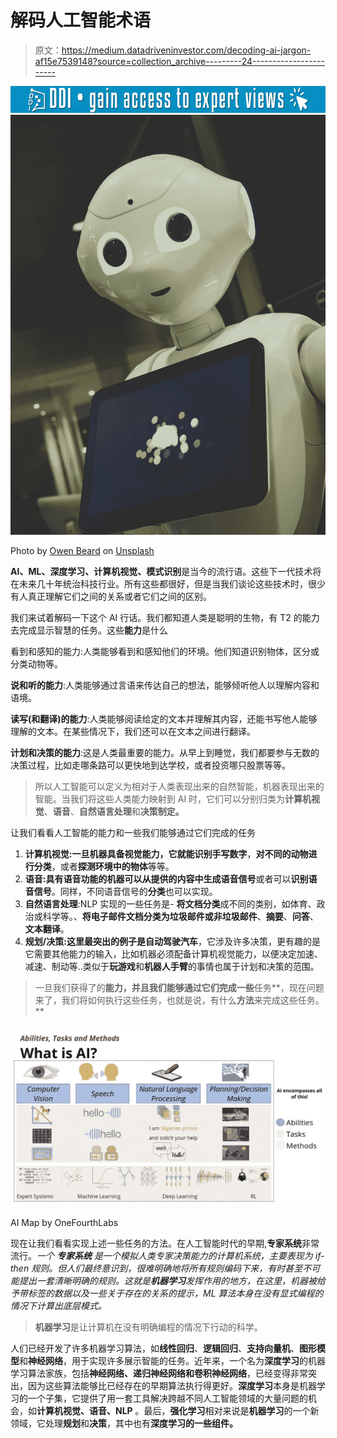 # 解码人工智能术语

> 原文：<https://medium.datadriveninvestor.com/decoding-ai-jargon-af15e7539148?source=collection_archive---------24----------------------->

[![](img/2669e1fb4ab579c4de525c312959fb25.png)](http://www.track.datadriveninvestor.com/1B9E)![](img/b00d1cc78de47cb68002dbd25633e799.png)

Photo by [Owen Beard](https://unsplash.com/@owenbeard?utm_source=medium&utm_medium=referral) on [Unsplash](https://unsplash.com?utm_source=medium&utm_medium=referral)

**AI、ML、深度学习、计算机视觉、模式识别**是当今的流行语。这些下一代技术将在未来几十年统治科技行业。所有这些都很好，但是当我们谈论这些技术时，很少有人真正理解它们之间的关系或者它们之间的区别。

我们来试着解码一下这个 AI 行话。我们都知道人类是聪明的生物，有 T2 的能力去完成显示智慧的任务。这些**能力**是什么

看到和感知的能力:人类能够看到和感知他们的环境。他们知道识别物体，区分或分类动物等。

**说和听的能力**:人类能够通过言语来传达自己的想法，能够倾听他人以理解内容和语境。

**读写(和翻译)的能力**:人类能够阅读给定的文本并理解其内容，还能书写他人能够理解的文本。在某些情况下，我们还可以在文本之间进行翻译。

**计划和决策的能力**:这是人类最重要的能力。从早上到睡觉，我们都要参与无数的决策过程，比如走哪条路可以更快地到达学校，或者投资哪只股票等等。

> 所以人工智能可以定义为相对于人类表现出来的自然智能，机器表现出来的智能。当我们将这些人类能力映射到 AI 时，它们可以分别归类为**计算机视觉**、**语音**、**自然语言处理**和**决策制定。**

让我们看看人工智能的能力和一些我们能够通过它们完成的任务

1.  **计算机视觉:**一旦机器具备视觉能力，它就能**识别手写数字**，**对不同的动物进行分类**，或者**探测环境中的物体**等等。
2.  **语音:**具有语音功能的机器可以**从提供的内容中生成语音信号**或者可以**识别语音信号**。同样，不同语音信号的**分类**也可以实现。
3.  **自然语言处理**:NLP 实现的一些任务是- **将文档分类**成不同的类别，如体育、政治或科学等。、**将电子邮件文档分类为垃圾邮件或非垃圾邮件**、**摘要**、**问答**、**文本翻译**。
4.  **规划/决策:**这里最突出的例子是**自动驾驶汽车**，它涉及许多决策，更有趣的是它需要其他能力的输入，比如机器必须配备计算机视觉能力，以便决定加速、减速、制动等..类似于**玩游戏**和**机器人手臂**的事情也属于计划和决策的范围。

> 一旦我们获得了的**能力，并且我们能够通过它们完成一些**任务**，现在问题来了，我们将如何执行这些任务，也就是说，有什么**方法**来完成这些任务。**

![](img/926bbb56a05bede6aebc61023d87636e.png)

AI Map by OneFourthLabs

现在让我们看看实现上述一些任务的方法。在人工智能时代的早期,**专家系统**非常流行。*一个* ***专家系统*** *是一个模拟人类专家决策能力的计算机系统，主要表现为 if-then 规则。但人们最终意识到，很难明确地将所有规则编码下来，有时甚至不可能提出一套清晰明确的规则。这就是**机器学习**发挥作用的地方，在这里，机器被给予带标签的数据以及一些关于存在的关系的提示，ML 算法本身在没有显式编程的情况下计算出底层模式。*

> **机器学习**是让计算机在没有明确编程的情况下行动的科学。

人们已经开发了许多机器学习算法，如**线性回归**、**逻辑回归**、**支持向量机**、**图形模型**和**神经网络**，用于实现许多展示智能的任务。近年来，一个名为**深度学习**的机器学习算法家族，包括**神经网络、递归神经网络和卷积神经网络**，已经变得非常突出，因为这些算法能够比已经存在的早期算法执行得更好。**深度学习**本身是机器学习的一个子集，它提供了用一套工具解决跨越不同人工智能领域的大量问题的机会，如**计算机视觉、语音、NLP** 。最后，**强化学习**相对来说是**机器学习**的一个新领域，它处理**规划**和**决策**，其中也有**深度学习的一些组件。**